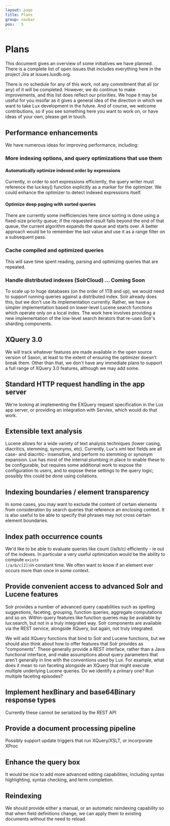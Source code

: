 ```yaml
---
layout: page
title: Plans
group: navbar
pos:   5
---
```

# Plans

This document gives an overview of some initiatives we have planned.  There
is a complete list of open issues that includes everything here in the
project Jira at issues.luxdb.org.

There is no schedule for any of this work, not any commitment that all (or
any) of it will be completed. However, we do continue to make improvements,
and this list does reflect our priorities. We hope it may be useful for you
insofar as it gives a general idea of the direction in which we want to
take Lux development in the future.  And of course, we welcome
contributions, so if you see something here you want to work on, or have
ideas of your own, please get in touch.

## Performance enhancements

We have numerous ideas for improving performance, including: 

### More indexing options, and query optimizations that use them

#### Automatically optimize indexed order by expressions

Currently, in order to sort expressions efficiently, the query writer must
reference the lux:key() function explicitly as a marker for the optimizer.
We could enhance the optimizer to detect indexed expressions itself.

#### Optimize deep paging with sorted queries

There are currently some inefficiencies here since sorting is done using a
fixed-size priority queue; if the requested result falls beyond the end of
that queue, the current algorithm expands the queue and starts over.  A
better approach would be to remember the last value and use it as a range
filter on a subsequent pass.

### Cache compiled and optimized queries

This will save time spent reading, parsing and optimizing queries that are
repeated.

### Handle distributed indexes (SolrCloud) ... Coming Soon

To scale up to huge databases (on the order of 1TB and up), we would need
to support running queries against a distributed index. Solr already does
this, but we don't use its implementation currently. Rather, we have a
simpler implementation based on lower-level Lucene search functions which
operate only on a local index.  The work here involves providing a new
implementation of the low-level search iterators that re-uses Solr's
sharding components.

## XQuery 3.0

We will track whatever features are made available in the open source
version of Saxon, at least to the extent of ensuring the optimizer doesn't
break them.  Other than that, we don't have any immediate plans to support
a full range of XQuery 3.0 features, although we may add some.

## Standard HTTP request handling in the app server

We're looking at implementing the EXQuery request specification in the Lux
app server, or providing an integration with Servlex, which would do that
work.

## Extensible text analysis
Lucene allows for a wide variety of text
analysis techniques (lower casing, diacritics, stemming, synonyms, etc).
Currently, Lux's xml text fields are all case- and diacritic- insensitive,
and perform no stemming or synonym expansion.  Lux has most of the internal
plumbing in place to enable these to be configurable, but requires some
additional work to expose the configuration to users, and to expose these
settings to the query logic; possibly this could be done using collations.

## Indexing boundaries / element transparency

In some cases, you may want to exclude the content of certain elements from
consideration by search queries that reference an enclosing context.  It is
also useful to be able to specify that phrases may not cross certain
element boundaries.

## Index path occurrence counts

We'd like to be able to evaluate queries like count (/a/b/c) efficiently -
ie out of the indexes.  In particular a very useful optimization would be
the ability to compute <code>exists (/a/b/c[2])</code>in constant time. We often want
to know if an element ever occurs more than once in some context.

## Provide convenient access to advanced Solr and Lucene features

Solr provides a number of advanced query capabilities such as spelling
suggestions, faceting, grouping, function queries, aggregate computations
and so on.  Within-query features like function queries may be available by
lux:search, but not in a truly integrated way.  Solr components are available 
via the REST service, alongside XQuery, but again, not truly integrated.

We will add XQuery functions that bind to Solr and Lucene functions, but we
should also think about how to offer features that Solr provides as
"components".  These generally provide a REST interface, rather than a Java
functional interface, and make assumptions about query parameters that
aren't generally in line with the conventions used by Lux. For example,
what does it mean to run faceting alongside an XQuery that might execute
multiple underlying Lucene queries. Do we identify a primary one?  Run
multiple faceting episodes?

## Implement hexBinary and base64Binary response types
Currently these cannot be serialized by the REST API

## Provide a document processing pipeline 

Possibly support update triggers that run XQuery/XSLT, or incorporate XProc

## Enhance the query box

It would be nice to add more advanced editing capabilities, including
syntax highlighting, syntax checking, and term completion.

## Reindexing

We should provide either a manual, or an automatic reindexing capability so
that when field definitions change, we can apply them to existing documents
without the need to reload.


